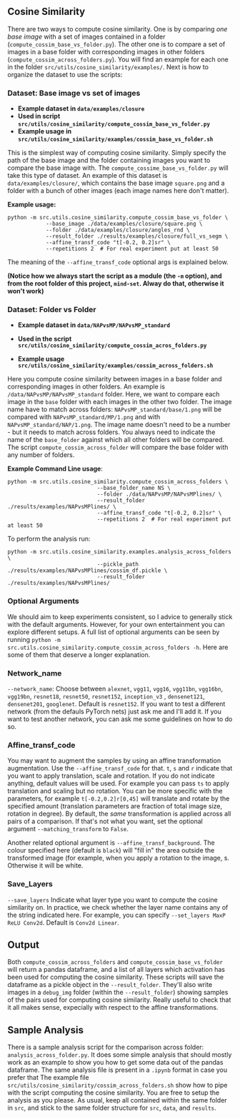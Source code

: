 
## Cosine Similarity

[//]: # (All the relevant scripts are in `src/utils/cosine_similarity` and `src/utils`. Examples are in `src/utils/cosime_similarity/examples`.  )

There are two ways to compute cosine similarity. One is by comparing _one base image_ with a set of images contained in a folder (`compute_cossim_base_vs_folder.py`). The other one is to compare a set of images in a base folder with corresponding images in other folders (`compute_cossim_across_folders.py`). You will find an example for each one in the folder `src/utils/cosine_similarity/examples/`. 
Next is how to organize the dataset to use the scripts:


### Dataset: Base image vs set of images

* **Example dataset in `data/examples/closure`**
* **Used in script `src/utils/cosine_similarity/compute_cossim_base_vs_folder.py`** 
* **Example usage in `src/utils/cosine_similarity/examples/cossim_base_vs_folder.sh`**

This is the simplest way of computing cosine similarity. Simply specify the path of the base image and the folder containing images you want to compare the base image with. The `compute_cossime_base_vs_folder.py` will take this type of dataset. An example of this dataset is `data/examples/closure/`, which contains the base image `square.png` and a folder with a bunch of other images (each image names here don't matter). 

**Example usage:**

```
python -m src.utils.cosine_similarity.compute_cossim_base_vs_folder \
            --base_image ./data/examples/closure/square.png \
            --folder ./data/examples/closure/angles_rnd \
            --result_folder ./results/examples/closure/full_vs_segm \
            --affine_transf_code "t[-0.2, 0.2]sr" \
            --repetitions 2  # For real experiment put at least 50
```



The meaning of the `--affine_transf_code` optional args is explained below. 

**(Notice how we always start the script as a module (the `-m` option), and from the root folder of this project, `mind-set`. Alway do that, otherwise it won't work)**
### Dataset: Folder vs Folder
* **Example dataset in `data/NAPvsMP/NAPvsMP_standard`**

* **Used in the script `src/utils/cosine_similarity/compute_cossim_acros_folders.py`**

* **Example usage `src/utils/cosine_similarity/examples/cossim_across_folders.sh`**


Here you compute cosine similarity between images in a base folder and corresponding images in other folders. An example is `/data/NAPvsMP/NAPvsMP_standard` folder. Here, we want to compare each image in the `base` folder with each images in the other two folder. The image name have to match across folders: `NAPvsMP_standard/base/1.png` will be compared with `NAPvsMP_standard/MP/1.png` and with `NAPvsMP_standard/NAP/1.png`. The image name doesn't need to be a number - but it needs to match across folders. You always need to indicate the name of the `base_folder` against which all other folders will be compared. The script `compute_cossim_across_folder` will compare the base folder with any number of folders.

**Example Command Line usage**:
```
python -m src.utils.cosine_similarity.compute_cossim_across_folders \
                            --base_folder_name NS \
                            --folder ./data/NAPvsMP/NAPvsMPlines/ \
                            --result_folder ./results/examples/NAPvsMPlines/ \
                            --affine_transf_code "t[-0.2, 0.2]sr" \
                            --repetitions 2  # For real experiment put at least 50
```

To perform the analysis run: 

```
python -m src.utils.cosine_similarity.examples.analysis_across_folders \
                            --pickle_path ./results/examples/NAPvsMPlines/cossim_df.pickle \
                            --result_folder ./results/examples/NAPvsMPlines/
```

### Optional Arguments
We should aim to keep experiments consistent, so I advice to generally stick with the default arguments. However, for your own entertainment you can explore different setups. A full list of optional arguments can be seen by running `python -m src.utils.cosine_similarity.compute_cossim_across_folders -h`. Here are some of them that deserve a longer explanation.

### Network_name
`--network_name`: Choose between `alexnet`, `vgg11`, `vgg16`, `vgg11bn`, `vgg16bn`, `vgg19bn`, `resnet18`, `resnet50`, `resnet152`, `inception_v3` , `densenet121`, `densenet201`, `googlenet`. Default is `resnet152`. If you want to test a different network (from the defauls PyTorch nets) just ask me and I'll add it. If you want to test another network, you can ask me some guidelines on how to do so.

### Affine_transf_code
You may want to augment the samples by using an affine transformation augmentation. Use the `--affine_transf_code` for that.
 `t`, `s` and `r` indicate that you want to apply translation, scale and rotation. If you do not indicate anything, default values will be used. For example you can pass `ts` to apply translation and scaling but no rotation. You can be more specific with the parameters, for example `t[-0.2,0.2]r[0,45]` will translate and rotate by the specified amount (translation parameters are fraction of total image size, rotation in degree). 
By default, the *same* transformation is applied across all pairs of a comparison. If that's not what you want, set the optional argument `--matching_transform` to `False`.

Another related optional argument is `--affine_transf_background`. The colour specified here (default is `black`) will "fill in" the area outside the transformed image (for example, when you apply a rotation to the image, s. Otherwise it will be white.

### Save_Layers
`--save_layers` Indicate what layer type you want to compute the cosine similarity on. In practice, we check whether the layer name contains any of the string indicated here. For example, you can specify `--set_layers MaxP ReLU Conv2d`. Default is `Conv2d Linear`.


## Output
Both `compute_cossim_across_folders` and `compute_cossim_base_vs_folder` will return a pandas dataframe, and a list of all layers which activation has been used for computing the cosine similarity. 
These scripts will save the dataframe as a pickle object in the `--result_folder`. They'll also write images in a `debug_img` folder (within the `--result_folder`)  showing samples of the pairs used for computing cosine similarity. Really useful to check that it all makes sense, expecially with respect to the affine transformations.

## Sample Analysis
There is a sample analysis script for the comparison across folder: `analysis_across_folder.py`. It does some simple analysis that should mostly work as an example to show you how to get some data out of the pandas dataframe. The same analysis file is present in a `.ipynb` format in case you prefer that 
The example file `src/utils/cosine_similarity/cossim_across_folders.sh` show how to pipe with the script computing the cosine similarity. You are free to setup the analysis as you please. As usual, keep all contained within the same folder in `src`, and stick to the same folder structure for `src`, `data`, and   `results`.

